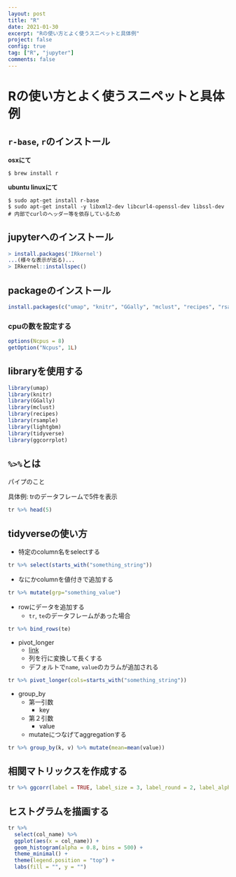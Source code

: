 ```yaml
---
layout: post
title: "R"
date: 2021-01-30
excerpt: "Rの使い方とよく使うスニペットと具体例"
project: false
config: true
tag: ["R", "jupyter"]
comments: false
---
```


# Rの使い方とよく使うスニペットと具体例

## `r-base`, `r`のインストール

**osxにて**
```console
$ brew install r
```

**ubuntu linuxにて**
```console
$ sudo apt-get install r-base
$ sudo apt-get install -y libxml2-dev libcurl4-openssl-dev libssl-dev # 内部でcurlのヘッダー等を依存しているため
```

## jupyterへのインストール

```r
> install.packages('IRkernel')
...(様々な表示が出る)...
> IRkernel::installspec()
```

## packageのインストール

```r
install.packages(c("umap", "knitr", "GGally", "mclust", "recipes", "rsample", "lightgbm", "tidyverse", "ggcorrplot"))
```
### cpuの数を設定する

```r
options(Ncpus = 8)
getOption("Ncpus", 1L)
```

## libraryを使用する

```r
library(umap)
library(knitr)
library(GGally)
library(mclust)
library(recipes)
library(rsample)
library(lightgbm)
library(tidyverse)
library(ggcorrplot)
```

## `%>%`とは
パイプのこと

具体例: trのデータフレームで5件を表示
```r
tr %>% head(5)
```

## tidyverseの使い方

 - 特定のcolumn名をselectする
```r
tr %>% select(starts_with("something_string"))
```

 - なにかcolumnを値付きで追加する
```r
tr %>% mutate(grp="something_value")
```

 - rowにデータを追加する
   - `tr`, `te`のデータフレームがあった場合
```r
tr %>% bind_rows(te)
```
 - pivot_longer
   - [link](https://tidyr.tidyverse.org/reference/pivot_longer.html)
   - 列を行に変換して長くする
   - デフォルトで`name`, `value`のカラムが追加される
```r
tr %>% pivot_longer(cols=starts_with("something_string"))
```
 - group_by
   - 第一引数
      - key
   - 第２引数
      - value
   - mutateにつなげてaggregationする
```r
tr %>% group_by(k, v) %>% mutate(mean=mean(value))
```


## 相関マトリックスを作成する

```r
tr %>% ggcorr(label = TRUE, label_size = 3, label_round = 2, label_alpha = TRUE)
```

## ヒストグラムを描画する
```r
tr %>% 
  select(col_name) %>% 
  ggplot(aes(x = col_name)) + 
  geom_histogram(alpha = 0.8, bins = 500) +
  theme_minimal() + 
  theme(legend.position = "top") +
  labs(fill = "", y = "")
```
